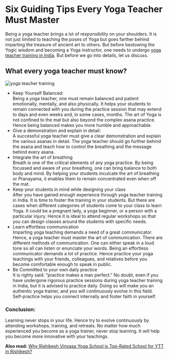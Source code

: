 <h1>Six Guiding Tips Every Yoga Teacher Must Master</h1>
Being a yoga teacher brings a lot of responsibility on your shoulders. It is not just limited to teaching the poses of Yoga but goes farther behind imparting the treasure of ancient art to others. But before bestowing the Yogic wisdom and becoming a Yoga instructor, one needs to undergo <a href="https://rishikeshvinyasayogaschool.com/yoga-teacher-training-india/"> yoga teacher training in India</a>. But before we go into details, let us discuss.
<p><h2>What every yoga teacher must know?</h2></p>
<img src="https://rishikeshvinyasayogaschool.com/wp-content/uploads/2019/05/Various-Styles-of-Yoga-1170x658.jpg" alt="yoga teacher training">
<ul>
  <li>Keep Yourself Balanced:</li> Being a yoga teacher, one must remain balanced and patient emotionally, mentally, and also physically. It helps your students to remain connected with you during the practice session that may extend to days and even weeks and, in some cases, months. The art of Yoga is not confined to the mat but also beyond the complex asana practice. Hence being balanced makes you more humble and approachable.
 
<li>Give a demonstration and explain in detail:</li> A successful yoga teacher must give a clear demonstration and explain the various asanas in detail. The yoga teacher should go further behind the asana and teach how to control the breathing and the message behind every asana. 
 
<li>Integrate the art of breathing</li> Breath is one of the critical elements of any yoga practice. By being focussed and aware of your breathing, one can bring balance to both body and mind. By helping your students inculcate the art of breathing or Pranayama, it enables them to remain concentrated even when off the mat.
 
<li>Keep your students in mind while designing your class</li> After you have gained enough experience through yoga teacher training in India. It is time to foster the training in your students. But there are cases when different categories of students come to your class to learn Yoga. It could be a pregnant lady, a yoga beginner, or a person with a particular injury. Hence it is ideal to attend regular workshops so that you can design classes around the students with specific needs.
 
<li>Learn effortless communication</li> Imparting yoga teaching demands a need of a great communicator. Hence, a yoga teacher must master the art of communication. There are different methods of communication. One can either speak in a loud tone so all can listen or enunciate your words. Being an effortless communicator demands a lot of practice. Hence practice your yoga teachings with your friends, colleagues, and relatives before you become comfortable enough to speak in public. 
 
<li>Be Committed to your own daily practice</li> It is righty said: “practice makes a man perfect.” No doubt, even if you have undergone rigorous practice sessions during yoga teacher training in India, but it is advised to practice daily. Doing so will make you an authentic yoga trainer, and you will continuously evolve in this field. Self-practice helps you connect internally and foster faith in yourself.</ul>

<h3>Conclusion:</h3> 

<p>Learning never stops in your life. Hence try to evolve continuously by attending workshops, training, and retreats. No matter how much experienced you become as a yoga trainer, never stop learning. It will help you become more innovative with your teachings.</p>

<b>Also read:</b>  <a href="https://www.academia.edu/41117435/Why_Rishikesh_Vinyasa_Yoga_School_is_Top-Rated_School_for_YTT_in_Rishikesh"> Why Rishikesh Vinyasa Yoga School is Top-Rated School for YTT in Rishikesh?</a>
